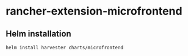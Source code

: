 # rancher-extension-microfrontend

## Helm installation

```
helm install harvester charts/microfrontend
```
